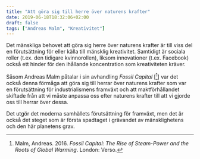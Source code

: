 ```yaml
---
title: "Att göra sig till herre över naturens krafter"
date: 2019-06-18T18:32:06+02:00
draft: false
tags: ["Andreas Malm", "Kreativitet"]
---
```


Det mänskliga behovet att göra sig herre över naturens krafter är till viss del en förutsättning för eller källa till mänsklig kreativitet. Samtidigt är sociala roller (t.ex. den tidigare kvinnorollen), liksom innovationer (t.ex. Facebook) också ett hinder för den ihållande koncentration som kreativiteten kräver. 

Såsom Andreas Malm påtalar i sin avhandling _Fossil Capital_ [[^1]] var det också denna förmåga att göra sig till herrar över naturens krafter som var en förutsättning för industrialismens framväxt och att maktförhållandet skiftade från att vi måste anpassa oss efter naturens krafter till att vi gjorde oss till herrar över dessa. 

Det utgör det moderna samhällets förutsättning för framväxt, men det är också det steget som är första spadtaget i grävandet av mänsklighetens och den här planetens grav.

[^1]: Malm, Andreas. 2016. _Fossil Capital: The Rise of Steam-Power and the Roots of Global Warming_. London: Verso.
